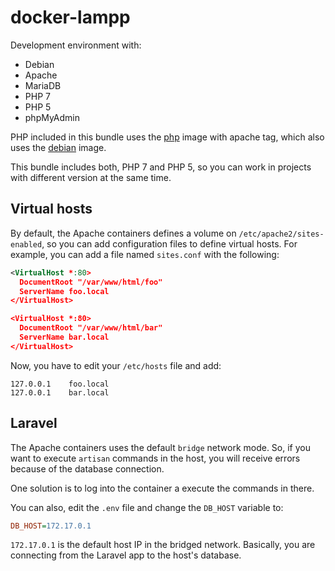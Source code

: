 # docker-lampp

Development environment with:

* Debian
* Apache
* MariaDB
* PHP 7
* PHP 5
* phpMyAdmin

PHP included in this bundle uses the [php](https://hub.docker.com/_/php/) image with apache tag,
which also uses the [debian](https://hub.docker.com/_/debian) image.

This bundle includes both, PHP 7 and PHP 5, so you can work in projects with different version at
the same time.

## Virtual hosts

By default, the Apache containers defines a volume on `/etc/apache2/sites-enabled`, so you can add
configuration files to define virtual hosts. For example, you can add a file named `sites.conf` with
the following:

```xml
<VirtualHost *:80>
  DocumentRoot "/var/www/html/foo"
  ServerName foo.local
</VirtualHost>

<VirtualHost *:80>
  DocumentRoot "/var/www/html/bar"
  ServerName bar.local
</VirtualHost>
```

Now, you have to edit your `/etc/hosts` file and add:

```
127.0.0.1    foo.local
127.0.0.1    bar.local
```

## Laravel

The Apache containers uses the default `bridge` network mode. So, if you want to execute `artisan`
commands in the host, you will receive errors because of the database connection.

One solution is to log into the container a execute the commands in there.

You can also, edit the `.env` file and change the `DB_HOST` variable to:

```ini
DB_HOST=172.17.0.1
```

`172.17.0.1` is the default host IP in the bridged network. Basically, you are connecting from the
Laravel app to the host's database.
